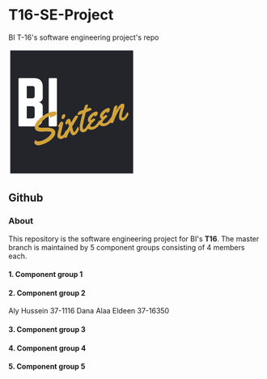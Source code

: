 # T16-SE-Project
BI T-16's software engineering project's repo

![Logo](/images/logo.png)

## Github

### About
This repository is the software engineering project for BI's **T16**. The master branch is maintained by 5 component groups consisting of 4 members each.

#### 1. Component group 1

#### 2. Component group 2
Aly Hussein 37-1116 
Dana Alaa Eldeen 37-16350

#### 3. Component group 3

#### 4. Component group 4

#### 5. Component group 5
